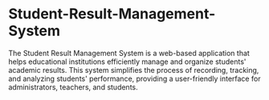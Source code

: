 # Student-Result-Management-System
The Student Result Management System is a web-based application that helps educational institutions efficiently manage and organize students' academic results. This system simplifies the process of recording, tracking, and analyzing students' performance, providing a user-friendly interface for administrators, teachers, and students.
